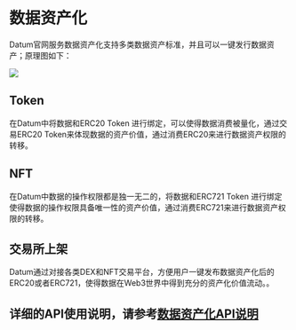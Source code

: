 # 数据资产化

Datum官网服务数据资产化支持多类数据资产标准，并且可以一键发行数据资产；原理图如下：

![][数据资产化]

## Token

在Datum中将数据和ERC20 Token 进行绑定，可以使得数据消费被量化，通过交易ERC20 Token来体现数据的资产价值，通过消费ERC20来进行数据资产权限的转移。


## NFT

在Datum中数据的操作权限都是独一无二的，将数据和ERC721 Token 进行绑定使得数据的操作权限具备唯一性的资产价值，通过消费ERC721来进行数据资产权限的转移。


## 交易所上架

Datum通过对接各类DEX和NFT交易平台，方便用户一键发布数据资产化后的ERC20或者ERC721，使得数据在Web3世界中得到充分的资产化价值流动。。


## 详细的API使用说明，请参考[数据资产化API说明][api desc]



[数据资产化]: ../img/data_capitalization.png
[api desc]: ../API说明/数据资产化.md
 